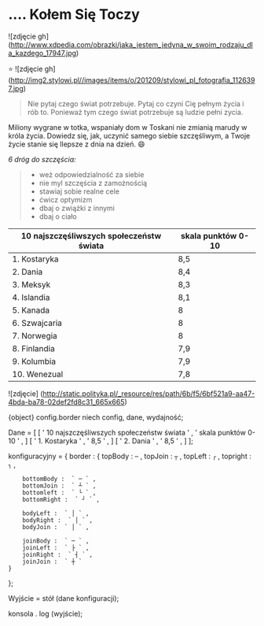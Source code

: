 # .... Kołem Się Toczy  #
![zdjęcie gh] (http://www.xdpedia.com/obrazki/jaka_jestem_jedyna_w_swoim_rodzaju_dla_kazdego_17947.jpg)

 :star:
![zdjęcie gh] (http://img2.stylowi.pl//images/items/o/201209/stylowi_pl_fotografia_1126397.jpg)



> Nie pytaj czego świat potrzebuje. 
>Pytaj co czyni Cię pełnym życia i rób to. Ponieważ tym czego świat potrzebuje są ludzie pełni zycia. 

 
Miliony wygrane w totka, wspaniały dom w Toskani nie zmianią marudy w króla życia. Dowiedz się, jak, uczynić samego siebie szczęśliwym, a Twoje życie stanie się llepsze z dnia na dzień. :smile:

_6 dróg do szczęścia:_
>* weż odpowiedzialność za siebie
>* nie myl szczęścia z zamożnością
>* stawiaj sobie realne cele
>* ćwicz optymizm
>* dbaj o zwiążki z innymi
>* dbaj o ciało


10 najszczęśliwszych społeczeństw świata | skala punktów 0-10 |
----------------------------------------| -------------------
1. Kostaryka                            |         8,5        |
2. Dania                                |         8,4        |
3. Meksyk                               |         8,3        |
4. Islandia                             |         8,1        |
5. Kanada                               |         8          |
6. Szwajcaria                           |         8          |
7. Norwegia                             |         8          |
8. Finlandia                            |         7,9        |
9. Kolumbia                             |         7,9        |
10. Wenezual                            |         7,8        |


![zdjęcie]  (http://static.polityka.pl/_resource/res/path/6b/f5/6bf521a9-aa47-4bda-ba78-02def2fd8c31_665x665)

{object} config.border
niech config,
    dane,
    wydajność;

Dane = [
    [ ' 10 najszczęśliwszych społeczeństw świata ' , ' skala punktów 0-10 ' ,  ]
    [ ' 1. Kostaryka ' , ' 8,5 ' ,  ]
    [ ' 2. Dania ' , ' 8,5 ' , ]
];

konfiguracyjny = {
    border : {
        topBody :  ` ─ ` ,
        topJoin :  ` ┬ ` ,
        topLeft :  ` ┌ ` ,
        topright :  ` ┐ ` ,

        bottomBody :  ` ─ ` ,
        bottomJoin :  ` ┴ ` ,
        bottomleft :  ` └ ` ,
        bottomRight :  ` ┘ ` ,

        bodyLeft :  ` │ ` ,
        bodyRight :  ` │ ` ,
        bodyJoin :  ` │ ` ,

        joinBody :  ` ─ ` ,
        joinLeft :  ` ├ ` ,
        joinRight :  ` ┤ ` ,
        joinJoin :  ` ┼ `
    }
};

Wyjście =  stół (dane konfiguracji);

konsola . log (wyjście);


